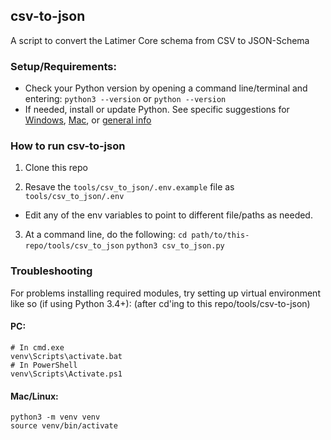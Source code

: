 ## csv-to-json

A script to convert the Latimer Core schema from CSV to JSON-Schema


### Setup/Requirements:

- Check your Python version by opening a command line/terminal and entering: `python3 --version` or `python --version`
- If needed, install or update Python. See specific suggestions for [Windows](https://learn.microsoft.com/en-us/windows/python/beginners#install-python), [Mac](https://www.makeuseof.com/how-to-install-python-on-mac/), or [general info](https://www.python.org/downloads/)


### How to run csv-to-json

1. Clone this repo

2. Resave the `tools/csv_to_json/.env.example` file as  `tools/csv_to_json/.env`
  - Edit any of the env variables to point to different file/paths as needed.

3. At a command line, do the following:
    `cd path/to/this-repo/tools/csv_to_json`
    `python3 csv_to_json.py`


### Troubleshooting

For problems installing required modules, try setting up virtual environment like so (if using Python 3.4+):
(after cd'ing to this repo/tools/csv-to-json)

#### PC:
```
# In cmd.exe
venv\Scripts\activate.bat
# In PowerShell
venv\Scripts\Activate.ps1
```

#### Mac/Linux:
```
python3 -m venv venv
source venv/bin/activate
```